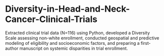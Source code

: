 # Diversity-in-Head-and-Neck-Cancer-Clinical-Trials
Extracted clinical trial data (N=116) using Python, developed a Diversity Scale assessing non-white enrollment, conducted geospatial and predictive modeling of eligibility and socioeconomic factors, and preparing a first-author manuscript on systemic disparities in trial enrollment.
